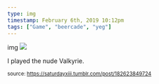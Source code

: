 ```yaml
---
type: img
timestamp: February 6th, 2019 10:12pm
tags: ["Game", "beercade", "yeg"]
---
```

img
<img src="https://saturdayxiii.github.io/media/182623849724.jpg"/>

I played the nude Valkyrie.
 
      
      
      
      
      
  
<small>source: https://saturdayxiii.tumblr.com/post/182623849724</small>